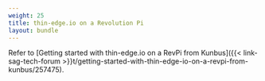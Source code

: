 ```yaml
---
weight: 25
title: thin-edge.io on a Revolution Pi
layout: bundle
---
```


Refer to [Getting started with thin-edge.io on a RevPi from Kunbus]({{< link-sag-tech-forum >}}t/getting-started-with-thin-edge-io-on-a-revpi-from-kunbus/257475).
